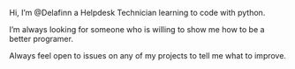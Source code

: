 Hi, I’m @Delafinn a Helpdesk Technician learning to code with python.

I’m always looking for someone who is willing to show me how to be a better programer. 

Always feel open to issues on any of my projects to tell me what to improve.

<!---
Delafinn/Delafinn is a ✨ special ✨ repository because its `README.md` (this file) appears on your GitHub profile.
You can click the Preview link to take a look at your changes.
--->
